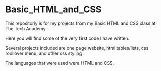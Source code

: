 # Basic_HTML_and_CSS

This repositoriy is for my projects from my Basic HTML and CSS class at The Tech Academy.

Here you will find some of the very first code I have written.

Several projects included are one page website, html tables/lists, css roollover menu, and other css styling.

The languages that were used were HTML and CSS.

